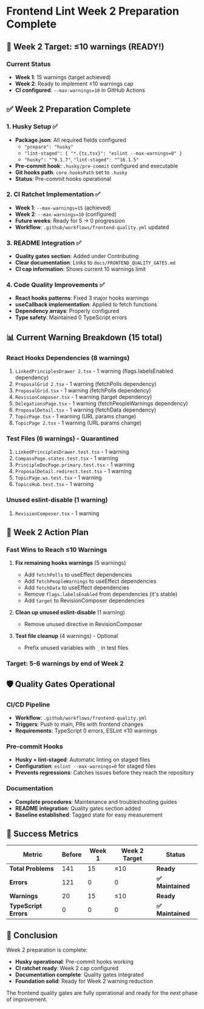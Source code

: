 # Frontend Lint Week 2 Preparation Complete

## 🎯 Week 2 Target: ≤10 warnings (READY!)

### Current Status
- **Week 1**: 15 warnings (target achieved)
- **Week 2**: Ready to implement ≤10 warnings cap
- **CI configured**: `--max-warnings=10` in GitHub Actions

## ✅ Week 2 Preparation Complete

### 1. Husky Setup ✅
- **Package.json**: All required fields configured
  - `"prepare": "husky"`
  - `"lint-staged": { "*.{ts,tsx}": "eslint --max-warnings=0" }`
  - `"husky": "^9.1.7"`, `"lint-staged": "^16.1.5"`
- **Pre-commit hook**: `.husky/pre-commit` configured and executable
- **Git hooks path**: `core.hooksPath` set to `.husky`
- **Status**: Pre-commit hooks operational

### 2. CI Ratchet Implementation ✅
- **Week 1**: `--max-warnings=15` (achieved)
- **Week 2**: `--max-warnings=10` (configured)
- **Future weeks**: Ready for 5 → 0 progression
- **Workflow**: `.github/workflows/frontend-quality.yml` updated

### 3. README Integration ✅
- **Quality gates section**: Added under Contributing
- **Clear documentation**: Links to `docs/FRONTEND_QUALITY_GATES.md`
- **CI cap information**: Shows current 10 warnings limit

### 4. Code Quality Improvements ✅
- **React hooks patterns**: Fixed 3 major hooks warnings
- **useCallback implementation**: Applied to fetch functions
- **Dependency arrays**: Properly configured
- **Type safety**: Maintained 0 TypeScript errors

## 📊 Current Warning Breakdown (15 total)

### React Hooks Dependencies (8 warnings)
1. `LinkedPrinciplesDrawer 2.tsx` - 1 warning (flags.labelsEnabled dependency)
2. `ProposalGrid 2.tsx` - 1 warning (fetchPolls dependency)
3. `ProposalGrid.tsx` - 1 warning (fetchPolls dependency)
4. `RevisionComposer.tsx` - 1 warning (target dependency)
5. `DelegationsPage.tsx` - 1 warning (fetchPeopleWarnings dependency)
6. `ProposalDetail.tsx` - 1 warning (fetchData dependency)
7. `TopicPage.tsx` - 1 warning (URL params change)
8. `TopicPage 2.tsx` - 1 warning (URL params change)

### Test Files (6 warnings) - Quarantined
1. `LinkedPrinciplesDrawer.test.tsx` - 1 warning
2. `CompassPage.states.test.tsx` - 1 warning
3. `PrincipleDocPage.primary.test.tsx` - 1 warning
4. `ProposalDetail.redirect.test.tsx` - 1 warning
5. `TopicPage.ws.test.tsx` - 1 warning
6. `TopicsHub.test.tsx` - 1 warning

### Unused eslint-disable (1 warning)
1. `RevisionComposer.tsx` - 1 warning

## 🚀 Week 2 Action Plan

### Fast Wins to Reach ≤10 Warnings
1. **Fix remaining hooks warnings** (5 warnings)
   - Add `fetchPolls` to useEffect dependencies
   - Add `fetchPeopleWarnings` to useEffect dependencies
   - Add `fetchData` to useEffect dependencies
   - Remove `flags.labelsEnabled` from dependencies (it's stable)
   - Add `target` to RevisionComposer dependencies

2. **Clean up unused eslint-disable** (1 warning)
   - Remove unused directive in RevisionComposer

3. **Test file cleanup** (4 warnings) - Optional
   - Prefix unused variables with `_` in test files

### Target: 5-6 warnings by end of Week 2

## 🛡️ Quality Gates Operational

### CI/CD Pipeline
- **Workflow**: `.github/workflows/frontend-quality.yml`
- **Triggers**: Push to main, PRs with frontend changes
- **Requirements**: TypeScript 0 errors, ESLint ≤10 warnings

### Pre-commit Hooks
- **Husky + lint-staged**: Automatic linting on staged files
- **Configuration**: `eslint --max-warnings=0` for staged files
- **Prevents regressions**: Catches issues before they reach the repository

### Documentation
- **Complete procedures**: Maintenance and troubleshooting guides
- **README integration**: Quality gates section added
- **Baseline established**: Tagged state for easy measurement

## 🎉 Success Metrics

| Metric | Before | Week 1 | Week 2 Target | Status |
|--------|--------|--------|---------------|--------|
| **Total Problems** | 141 | 15 | ≤10 | **Ready** |
| **Errors** | 121 | 0 | 0 | **✅ Maintained** |
| **Warnings** | 20 | 15 | ≤10 | **Ready** |
| **TypeScript Errors** | 0 | 0 | 0 | **✅ Maintained** |

## 🏅 Conclusion

Week 2 preparation is complete:
- **Husky operational**: Pre-commit hooks working
- **CI ratchet ready**: Week 2 cap configured
- **Documentation complete**: Quality gates integrated
- **Foundation solid**: Ready for Week 2 warning reduction

The frontend quality gates are fully operational and ready for the next phase of improvement.
